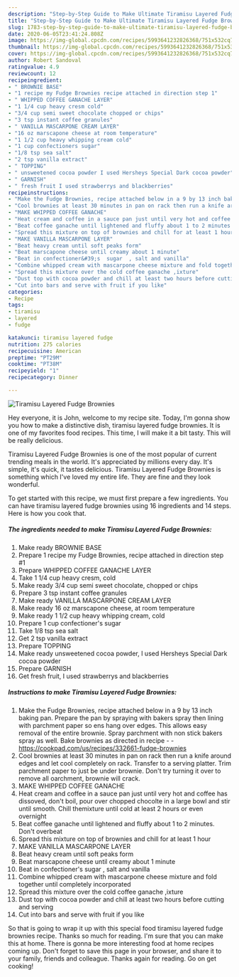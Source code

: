 ```yaml
---
description: "Step-by-Step Guide to Make Ultimate Tiramisu Layered Fudge Brownies"
title: "Step-by-Step Guide to Make Ultimate Tiramisu Layered Fudge Brownies"
slug: 1783-step-by-step-guide-to-make-ultimate-tiramisu-layered-fudge-brownies
date: 2020-06-05T23:41:24.808Z
image: https://img-global.cpcdn.com/recipes/5993641232826368/751x532cq70/tiramisu-layered-fudge-brownies-recipe-main-photo.jpg
thumbnail: https://img-global.cpcdn.com/recipes/5993641232826368/751x532cq70/tiramisu-layered-fudge-brownies-recipe-main-photo.jpg
cover: https://img-global.cpcdn.com/recipes/5993641232826368/751x532cq70/tiramisu-layered-fudge-brownies-recipe-main-photo.jpg
author: Robert Sandoval
ratingvalue: 4.9
reviewcount: 12
recipeingredient:
- " BROWNIE BASE"
- "1 recipe my Fudge Brownies recipe attached in direction step 1"
- " WHIPPED COFFEE GANACHE LAYER"
- "1 1/4 cup heavy cresm cold"
- "3/4 cup semi sweet chocolate chopped or chips"
- "3 tsp instant coffee granules"
- " VANILLA MASCARPONE CREAM LAYER"
- "16 oz marscapone cheese at room temperature"
- "1 1/2 cup heavy whipping cream cold"
- "1 cup confectioners sugar"
- "1/8 tsp sea salt"
- "2 tsp vanilla extract"
- " TOPPING"
- " unsweetened cocoa powder I used Hersheys Special Dark cocoa powder"
- " GARNISH"
- " fresh fruit I used strawberrys and blackberries"
recipeinstructions:
- "Make the Fudge Brownies, recipe attached below in a 9 by 13 inch baking pan. Prepare the pan by spraying with bakers spray then lining with parchment paper so ens hang over edges. This allows easy removal of the entire brownie. Spray parchment with non stick bakers spray as well. Bake brownies as directed in recipe  https://cookpad.com/us/recipes/332661-fudge-brownies"
- "Cool brownies at least 30 minutes in pan on rack then run a knife around edges and let  cool completely  on  rack. Transfer to a serving platter. Trim parchment paper to just be under brownie. Don&#39;t try turning it over to remove all oarchment, brownie will crack."
- "MAKE WHIPPED COFFEE GANACHE"
- "Heat cream and coffee in a sauce pan just until very hot and coffee has dissoved, don&#39;t boil, pour over chopped chocolte in a large bowl and stir until smooth. Chill themixture until cold at least 2 hours or even overnight"
- "Beat coffee ganache until lightened and fluffy about 1 to 2 minutes. Don&#39;t overbeat"
- "Spread this mixture on top of brownies and chill for at least 1 hour"
- "MAKE VANILLA MASCARPONE LAYER"
- "Beat heavy cream until soft peaks form"
- "Beat marscapone cheese until creamy about 1 minute"
- "Beat in confectioner&#39;s  sugar  , salt and vanilla"
- "Combine whipped cream with mascarpone cheese mixture and fold together until completely  incorporated"
- "Spread this mixture over the cold coffee ganache ,ixture"
- "Dust top with cocoa powder and chill at least two hours before cutting and serving"
- "Cut into bars and serve with fruit if you like"
categories:
- Recipe
tags:
- tiramisu
- layered
- fudge

katakunci: tiramisu layered fudge 
nutrition: 275 calories
recipecuisine: American
preptime: "PT29M"
cooktime: "PT38M"
recipeyield: "1"
recipecategory: Dinner

---
```



![Tiramisu Layered Fudge Brownies](https://img-global.cpcdn.com/recipes/5993641232826368/751x532cq70/tiramisu-layered-fudge-brownies-recipe-main-photo.jpg)

Hey everyone, it is John, welcome to my recipe site. Today, I'm gonna show you how to make a distinctive dish, tiramisu layered fudge brownies. It is one of my favorites food recipes. This time, I will make it a bit tasty. This will be really delicious.



Tiramisu Layered Fudge Brownies is one of the most popular of current trending meals in the world. It's appreciated by millions every day. It's simple, it's quick, it tastes delicious. Tiramisu Layered Fudge Brownies is something which I've loved my entire life. They are fine and they look wonderful.


To get started with this recipe, we must first prepare a few ingredients. You can have tiramisu layered fudge brownies using 16 ingredients and 14 steps. Here is how you cook that.

<!--inarticleads1-->

##### The ingredients needed to make Tiramisu Layered Fudge Brownies:

1. Make ready  BROWNIE BASE
1. Prepare 1 recipe my Fudge Brownies, recipe attached in direction step #1
1. Prepare  WHIPPED COFFEE GANACHE LAYER
1. Take 1 1/4 cup heavy cresm, cold
1. Make ready 3/4 cup semi sweet chocolate, chopped or chips
1. Prepare 3 tsp instant coffee granules
1. Make ready  VANILLA MASCARPONE CREAM LAYER
1. Make ready 16 oz marscapone cheese, at room temperature
1. Make ready 1 1/2 cup heavy whipping cream, cold
1. Prepare 1 cup confectioner&#39;s sugar
1. Take 1/8 tsp sea salt
1. Get 2 tsp vanilla extract
1. Prepare  TOPPING
1. Make ready  unsweetened cocoa powder, I used Hersheys Special Dark cocoa powder
1. Prepare  GARNISH
1. Get  fresh fruit, I used strawberrys and blackberries




<!--inarticleads2-->

##### Instructions to make Tiramisu Layered Fudge Brownies:

1. Make the Fudge Brownies, recipe attached below in a 9 by 13 inch baking pan. Prepare the pan by spraying with bakers spray then lining with parchment paper so ens hang over edges. This allows easy removal of the entire brownie. Spray parchment with non stick bakers spray as well. Bake brownies as directed in recipe -  - https://cookpad.com/us/recipes/332661-fudge-brownies
1. Cool brownies at least 30 minutes in pan on rack then run a knife around edges and let  cool completely  on  rack. Transfer to a serving platter. Trim parchment paper to just be under brownie. Don&#39;t try turning it over to remove all oarchment, brownie will crack.
1. MAKE WHIPPED COFFEE GANACHE
1. Heat cream and coffee in a sauce pan just until very hot and coffee has dissoved, don&#39;t boil, pour over chopped chocolte in a large bowl and stir until smooth. Chill themixture until cold at least 2 hours or even overnight
1. Beat coffee ganache until lightened and fluffy about 1 to 2 minutes. Don&#39;t overbeat
1. Spread this mixture on top of brownies and chill for at least 1 hour
1. MAKE VANILLA MASCARPONE LAYER
1. Beat heavy cream until soft peaks form
1. Beat marscapone cheese until creamy about 1 minute
1. Beat in confectioner&#39;s  sugar  , salt and vanilla
1. Combine whipped cream with mascarpone cheese mixture and fold together until completely  incorporated
1. Spread this mixture over the cold coffee ganache ,ixture
1. Dust top with cocoa powder and chill at least two hours before cutting and serving
1. Cut into bars and serve with fruit if you like




So that is going to wrap it up with this special food tiramisu layered fudge brownies recipe. Thanks so much for reading. I'm sure that you can make this at home. There is gonna be more interesting food at home recipes coming up. Don't forget to save this page in your browser, and share it to your family, friends and colleague. Thanks again for reading. Go on get cooking!
